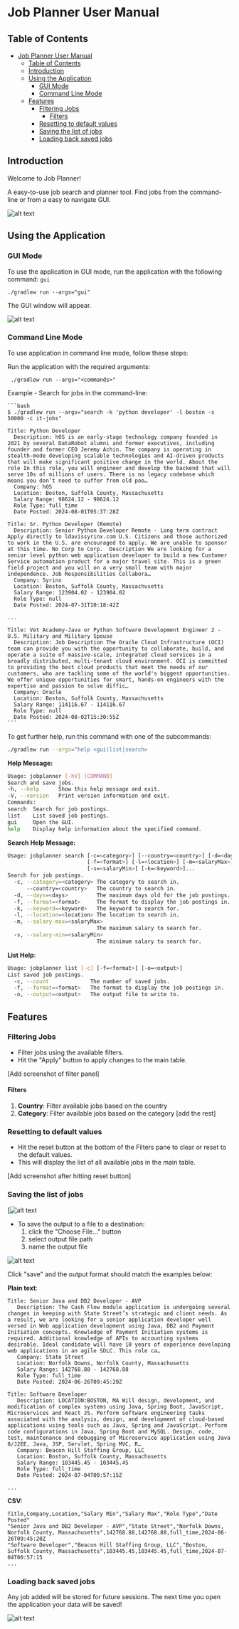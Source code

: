 # Job Planner User Manual

## Table of Contents
- [Job Planner User Manual](#job-planner-user-manual)
  - [Table of Contents](#table-of-contents)
  - [Introduction](#introduction)
  - [Using the Application](#using-the-application)
    - [GUI Mode](#gui-mode)
    - [Command Line Mode](#command-line-mode)
  - [Features](#features)
    - [Filtering Jobs](#filtering-jobs)
      - [Filters](#filters)
    - [Resetting to default values](#resetting-to-default-values)
    - [Saving the list of jobs](#saving-the-list-of-jobs)
    - [Loading back saved jobs](#loading-back-saved-jobs)

## Introduction

Welcome to Job Planner! 

A easy-to-use job search and planner tool. Find jobs from the command-line or from a easy to navigate GUI.

![alt text](<./images/main-screen-with-saved-list.png>)

## Using the Application

### GUI Mode

To use the application in GUI mode, run the application with the following command: `gui`

```
./gradlew run --args="gui"
```

The GUI window will appear.

![alt text](<./images/opening-screen.png>)

### Command Line Mode

To use application in command line mode, follow these steps:

Run the application with the required arguments:
   
   ```
    ./gradlew run --args="<commands>"
   ```

Example - Search for jobs in the command-line:
   
    ```bash
    $ ./gradlew run --args="search -k 'python developer' -l boston -s 50000 -c it-jobs"

    Title: Python Developer
      Description: hOS is an early-stage technology company founded in 2021 by several DataRobot alumni and former executives, including founder and former CEO Jeremy Achin. The company is operating in stealth-mode developing scalable technologies and AI-driven products that will make significant positive change in the world. About the role In this role, you will engineer and develop the backend that will serve 10s of millions of users. There is no legacy codebase which means you don’t need to suffer from old poo…
      Company: hOS
      Location: Boston, Suffolk County, Massachusetts
      Salary Range: 98624.12 - 98624.12
      Role Type: full_time
      Date Posted: 2024-08-01T05:37:28Z

    Title: Sr. Python Developer (Remote)
      Description: Senior Python Developer Remote - Long term contract Apply directly to ldavissyrinx.com U.S. Citizens and those authorized to work in the U.S. are encouraged to apply. We are unable to sponsor at this time. No Corp to Corp. ​ Description We are looking for a senior level python web application developer to build a new Customer Service automation product for a major travel site. This is a green field project and you will on a very small team with major independence. Job Responsibilities Collabora…
      Company: Syrinx
      Location: Boston, Suffolk County, Massachusetts
      Salary Range: 123904.02 - 123904.02
      Role Type: null
      Date Posted: 2024-07-31T10:18:42Z

    ...
    
    Title: Vet Academy-Java or Python Software Development Engineer 2 - U.S. Military and Military Spouse
      Description: Job Description The Oracle Cloud Infrastructure (OCI) team can provide you with the opportunity to collaborate, build, and operate a suite of massive-scale, integrated cloud services in a broadly distributed, multi-tenant cloud environment. OCI is committed to providing the best cloud products that meet the needs of our customers, who are tackling some of the world's biggest opportunities. We offer unique opportunities for smart, hands-on engineers with the expertise and passion to solve diffic…
      Company: Oracle
      Location: Boston, Suffolk County, Massachusetts
      Salary Range: 114116.67 - 114116.67
      Role Type: null
      Date Posted: 2024-08-02T15:30:55Z
    ```

To get further help, run this command with one of the subcommands:

```bash
./gradlew run --args="help <gui|list|search>
```

**Help Message:**

```bash
Usage: jobplanner [-hV] [COMMAND]
Search and save jobs.
-h, --help      Show this help message and exit.
-V, --version   Print version information and exit.
Commands:
search  Search for job postings.
list    List saved job postings.
gui     Open the GUI.
help    Display help information about the specified command.
```

**Search Help Message:**

```bash
Usage: jobplanner search [-c=<category>] [--country=<country>] [-d=<days>]
                         [-f=<format>] [-l=<location>] [-m=<salaryMax>]
                         [-s=<salaryMin>] [-k=<keyword>]...
Search for job postings.
  -c, --category=<category> The category to search in.
      --country=<country>   The country to search in.
  -d, --days=<days>         The maximum days old for the job postings.
  -f, --format=<format>     The format to display the job postings in.
  -k, --keyword=<keyword>   The keyword to search for.
  -l, --location=<location> The location to search in.
  -m, --salary-max=<salaryMax>
                            The maximum salary to search for.
  -s, --salary-min=<salaryMin>
                            The minimum salary to search for.
```

**List Help**:

```bash
Usage: jobplanner list [-c] [-f=<format>] [-o=<output>]
List saved job postings.
  -c, --count             The number of saved jobs.
  -f, --format=<format>   The format to display the job postings in.
  -o, --output=<output>   The output file to write to.
```

## Features

### Filtering Jobs

- Filter jobs using the available filters.
- Hit the "Apply" button to apply changes to the main table.

[Add screenshot of filter panel]

#### Filters

1. **Country**: Filter available jobs based on the country
2. **Category**: Filter available jobs based on the category
[add the rest]

### Resetting to default values

- Hit the reset button at the bottom of the Filters pane to clear or reset to the default values.
- This will display the list of all available jobs in the main table. 

[Add screenshot after hitting reset button]


### Saving the list of jobs

[![alt text](<./images/saved-job-list-many.png>)

- To save the output to a file to a destination:
    1. click the "Choose File..." button
    2. select output file path
    3. name the output file

![alt text](<./images/export-job-list.png>)

Click "save" and the output format should match the examples below:

**Plain text**:

```text
Title: Senior Java and DB2 Developer - AVP
   Description: The Cash Flow module application is undergoing several changes in keeping with State Street’s strategic and client needs. As a result, we are looking for a senior application developer well versed in Web application development using Java, DB2 and Payment Initiation concepts. Knowledge of Payment Initiation systems is required. Additional knowledge of APIs to accounting systems desirable. Ideal candidate will have 10 years of experience developing web applications in an agile SDLC. This role ca…
   Company: State Street
   Location: Norfolk Downs, Norfolk County, Massachusetts
   Salary Range: 142768.88 - 142768.88
   Role Type: full_time
   Date Posted: 2024-06-26T09:45:20Z

Title: Software Developer
   Description: LOCATION:BOSTON, MA Will design, development, and modification of complex systems using Java, Spring Boot, JavaScript, Microservices and React JS. Perform software engineering tasks associated with the analysis, design, and development of cloud-based applications using tools such as Java, Spring and JavaScript. Perform code configurations in Java, Spring Boot and MySQL. Design, code, test, maintenance and debugging of Microservice application using Java 8/J2EE, Java, JSP, Servlet, Spring MVC, R…
   Company: Beacon Hill Staffing Group, LLC
   Location: Boston, Suffolk County, Massachusetts
   Salary Range: 103445.45 - 103445.45
   Role Type: full_time
   Date Posted: 2024-07-04T00:57:15Z

...
```

**CSV:**

```csv
Title,Company,Location,"Salary Min","Salary Max","Role Type","Date Posted"
"Senior Java and DB2 Developer - AVP","State Street","Norfolk Downs, Norfolk County, Massachusetts",142768.88,142768.88,full_time,2024-06-26T09:45:20Z
"Software Developer","Beacon Hill Staffing Group, LLC","Boston, Suffolk County, Massachusetts",103445.45,103445.45,full_time,2024-07-04T00:57:15
...
```

### Loading back saved jobs

Any job added will be stored for future sessions. The next time you open the application your data will be saved!

![alt text](<images/Screenshot 2024-08-06 at 3.07.11 PM.png>)